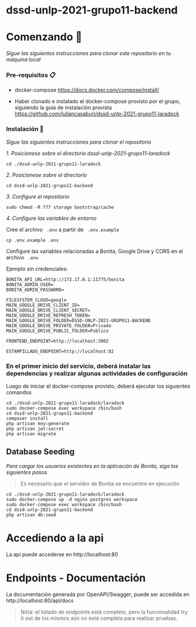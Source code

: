 # dssd-unlp-2021-grupo11-backend

# Comenzando 🚀

_Sigue las siguientes instrucciones para clonar este repositorio en tu máquina local_

### Pre-requisitos 📋

- docker-compose
https://docs.docker.com/compose/install/

- Haber clonado e instalado el docker-compose provisto por el grupo, siguiendo la guía de instalación provista https://github.com/juliancasaburi/dssd-unlp-2021-grupo11-laradock

### Instalación 🔧

_Sigue las siguientes instrucciones para clonar el repositorio_

_1. Posicionese sobre el directorio dssd-unlp-2021-grupo11-laradock_
```
cd ./dssd-unlp-2021-grupo11-laradock
```

_2. Posicionese sobre el directorio_

```
cd dssd-unlp-2021-grupo11-backend
```

_3. Configure el repositorio_

```
sudo chmod -R 777 storage bootstrap/cache
```

_4. Configure las variables de entorno_

Cree el archivo ` .env` a partir de ` .env.example`

```
cp .env.example .env
```

Configure las variables relacionadas a Bonita, Google Drive y CORS en el archivo ` .env`  

Ejemplo sin credenciales:

```
BONITA_API_URL=http://172.17.0.1:11775/bonita
BONITA_ADMIN_USER=
BONITA_ADMIN_PASSWORD=

FILESYSTEM_CLOUD=google
MAIN_GOOGLE_DRIVE_CLIENT_ID=
MAIN_GOOGLE_DRIVE_CLIENT_SECRET=
MAIN_GOOGLE_DRIVE_REFRESH_TOKEN=
MAIN_GOOGLE_DRIVE_FOLDER=DSSD-UNLP-2021-GRUPO11-BACKEND
MAIN_GOOGLE_DRIVE_PRIVATE_FOLDER=Privado
MAIN_GOOGLE_DRIVE_PUBLIC_FOLDER=Publico

FRONTEND_ENDPOINT=http://localhost:3002

ESTAMPILLADO_ENDPOINT=http://localhost:82
```

### En el primer inicio del servicio, deberá instalar las dependencias y realizar algunas actividades de configuración

Luego de iniciar el docker-compose provisto, deberá ejecutar los siguientes comandos

```
cd ./dssd-unlp-2021-grupo11-laradock/laradock
sudo docker-compose exec workspace /bin/bash
cd dssd-unlp-2021-grupo11-backend
composer install
php artisan key:generate
php artisan jwt:secret
php artisan migrate
```

## Database Seeding

_Para cargar los usuarios existentes en la aplicación de Bonita, siga los siguientes pasos_
>Es necesario que el servidor de Bonita se encuentre en ejecución
```
cd ./dssd-unlp-2021-grupo11-laradock/laradock
sudo docker-compose up -d nginx postgres workspace
sudo docker-compose exec workspace /bin/bash
cd dssd-unlp-2021-grupo11-backend
php artisan db:seed
```

# Accediendo a la api
La api puede accederse en http://localhost:80

# Endpoints - Documentación
La documentación generada por OpenAPI/Swagger, puede ser accedida en http://localhost:80/api/docs
> Nota: el listado de endpoints está completo, pero la funcionalidad try it out de los mismos aún no está completa para realizar pruebas.
